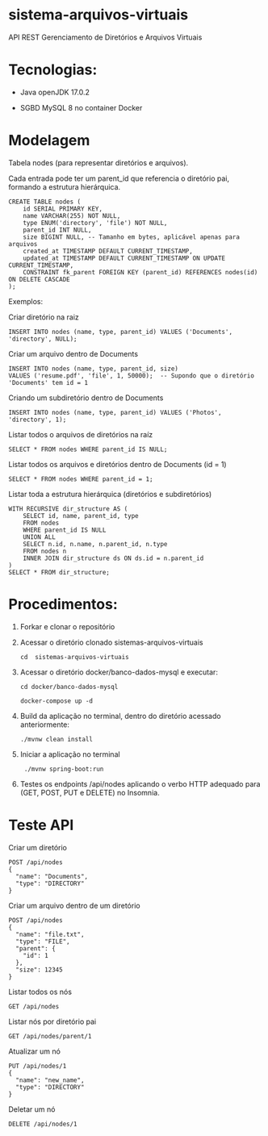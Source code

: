 # sistema-arquivos-virtuais
API REST Gerenciamento de Diretórios e Arquivos Virtuais

# Tecnologias:

- Java openJDK 17.0.2

- SGBD MySQL 8 no container Docker

# Modelagem
Tabela nodes (para representar diretórios e arquivos).

Cada entrada pode ter um parent_id que referencia o diretório pai, formando a estrutura hierárquica.

```
CREATE TABLE nodes (
    id SERIAL PRIMARY KEY,
    name VARCHAR(255) NOT NULL,
    type ENUM('directory', 'file') NOT NULL,
    parent_id INT NULL,
    size BIGINT NULL, -- Tamanho em bytes, aplicável apenas para arquivos
    created_at TIMESTAMP DEFAULT CURRENT_TIMESTAMP,
    updated_at TIMESTAMP DEFAULT CURRENT_TIMESTAMP ON UPDATE CURRENT_TIMESTAMP,
    CONSTRAINT fk_parent FOREIGN KEY (parent_id) REFERENCES nodes(id) ON DELETE CASCADE
);

```

Exemplos:

Criar diretório na raiz
```
INSERT INTO nodes (name, type, parent_id) VALUES ('Documents', 'directory', NULL);
```
Criar um arquivo dentro de Documents
```
INSERT INTO nodes (name, type, parent_id, size) 
VALUES ('resume.pdf', 'file', 1, 50000);  -- Supondo que o diretório 'Documents' tem id = 1
```
Criando um subdiretório dentro de Documents
```
INSERT INTO nodes (name, type, parent_id) VALUES ('Photos', 'directory', 1);
```
Listar todos o arquivos de diretórios na raíz
```
SELECT * FROM nodes WHERE parent_id IS NULL;
```
Listar todos os arquivos e diretórios dentro de Documents (id = 1)
```
SELECT * FROM nodes WHERE parent_id = 1;
```
Listar toda a estrutura hierárquica (diretórios e subdiretórios)
```
WITH RECURSIVE dir_structure AS (
    SELECT id, name, parent_id, type
    FROM nodes
    WHERE parent_id IS NULL  
    UNION ALL
    SELECT n.id, n.name, n.parent_id, n.type
    FROM nodes n
    INNER JOIN dir_structure ds ON ds.id = n.parent_id
)
SELECT * FROM dir_structure;

```

# Procedimentos:
  1. Forkar e clonar o repositório
  2. Acessar o diretório clonado sistemas-arquivos-virtuais
     
     ```
     cd  sistemas-arquivos-virtuais
     ```
  3. Acessar o diretório docker/banco-dados-mysql e executar:
     ```
     cd docker/banco-dados-mysql
     ```
     ```
     docker-compose up -d
     ```    
  4. Build da aplicação no terminal, dentro do diretório acessado anteriormente:
     ```
     ./mvnw clean install
     ```
  5. Iniciar a aplicação no terminal
     ```
      ./mvnw spring-boot:run
     ```
  6. Testes os endpoints /api/nodes aplicando o verbo HTTP adequado para (GET, POST, PUT e DELETE) no Insomnia.

# Teste API
Criar um diretório
```
POST /api/nodes
{
  "name": "Documents",
  "type": "DIRECTORY"
}
```
Criar um arquivo dentro de um diretório
```
POST /api/nodes
{
  "name": "file.txt",
  "type": "FILE",
  "parent": {
    "id": 1
  },
  "size": 12345
}
```
Listar todos os nós
```
GET /api/nodes
```
Listar nós por diretório pai
```
GET /api/nodes/parent/1
```
Atualizar um nó
```
PUT /api/nodes/1
{
  "name": "new_name",
  "type": "DIRECTORY"
}
```
Deletar um nó
```
DELETE /api/nodes/1
```
